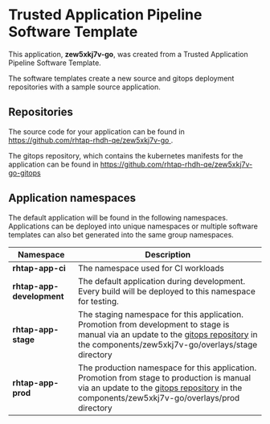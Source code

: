 # Trusted Application Pipeline Software Template

This application, **zew5xkj7v-go**, was created from a Trusted Application Pipeline Software Template.

The software templates create a new source and gitops deployment repositories with a sample source application. 

## Repositories

The source code for your application can be found in [https://github.com/rhtap-rhdh-qe/zew5xkj7v-go ](https://github.com/rhtap-rhdh-qe/zew5xkj7v-go ).
 
The gitops repository, which contains the kubernetes manifests for the application can be found in 
[https://github.com/rhtap-rhdh-qe/zew5xkj7v-go-gitops ](https://github.com/rhtap-rhdh-qe/zew5xkj7v-go-gitops ) 

## Application namespaces 

The default application will be found in the following namespaces. Applications can be deployed into unique namespaces or multiple software templates can also bet generated into the same group namespaces.  

|  Namespace   |  Description   |  
| -------- | -------- |
| **rhtap-app-ci** | The namespace used for CI workloads |
| **rhtap-app-development** | The default application during development. Every build will be deployed to this namespace for testing. |
| **rhtap-app-stage** | The staging namespace for this application. Promotion from development to stage is manual via an update to the [gitops repository](https://github.com/rhtap-rhdh-qe/zew5xkj7v-go-gitops ) in the components/zew5xkj7v-go/overlays/stage directory |
| **rhtap-app-prod** | The production namespace for this application. Promotion from stage to production is manual via an update to the [gitops repository](https://github.com/rhtap-rhdh-qe/zew5xkj7v-go-gitops ) in the components/zew5xkj7v-go/overlays/prod directory |